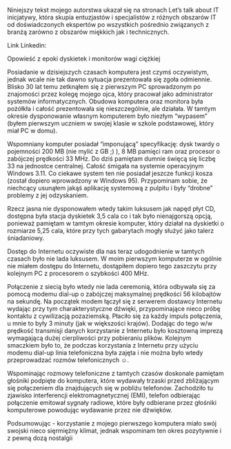 Niniejszy tekst mojego autorstwa ukazał się na stronach Let’s talk about IT inicjatywy, która skupia entuzjastów i specjalistów z różnych obszarów IT od doświadczonych ekspertów po wszystkich pośrednio związanych z branżą zarówno z obszarów miękkich jak i technicznych. 


Link Linkedin: 


 Opowieść z epoki dyskietek i monitorów wagi ciężkiej


Posiadanie w dzisiejszych czasach komputera jest czymś oczywistym, jednak wcale nie tak dawno sytuacja prezentowała się zgoła odmiennie. Blisko 30 lat temu zetknąłem się z pierwszym PC sprowadzonym po znajomości przez kolegę mojego ojca, który pracował jako administrator systemów informatycznych. Obudowa komputera oraz monitora była pożółkła i całość prezentowała się nieszczególnie, ale działała. W tamtym okresie dysponowanie własnym komputerem było niezłym “wypasem” (byłem pierwszym uczniem w swojej klasie w szkole podstawowej, który miał PC w domu).


Wspomniany komputer posiadał “imponującą” specyfikację: dysk twardy o pojemności 200 MB (nie mylić z GB ;) ), 8 MB pamięci ram oraz procesor o zabójczej prędkości 33 MHz. Do dziś pamiętam dumnie święcą się liczbę 33 na jednostce centralnej. Całość śmigała na systemie operacyjnym Windows 3.11. Co ciekawe system ten nie posiadał jeszcze funkcji kosza (został dopiero wprowadzony w Windows 95). Przypominam sobie, że niechcący usunąłem jakąś aplikację systemową z pulpitu i były “drobne” problemy z jej odzyskaniem.


Rzecz jasna nie dysponowałem wtedy takim luksusem jak napęd płyt CD, dostępna była stacja dyskietek 3,5 cala co i tak było nienajgorszą opcją, ponieważ pamiętam w tamtym okresie komputer, który działał na dyskietki o rozmiarze 5,25 cala, które przy tych gabarytach mogły służyć jako talerz śniadaniowy. 


Dostęp do Internetu oczywiste dla nas teraz udogodnienie w tamtych czasach było nie lada luksusem. W moim pierwszym komputerze w ogólnie nie miałem dostępu do Internetu, dostąpiłem dopiero tego zaszczytu przy kolejnym PC z procesorem o szybkości 400 MHz.


Połączenie z siecią było wtedy nie lada ceremonią, która odbywała się za pomocą modemu dial-up o zabójczej maksymalnej prędkości 56 kilobajtów na sekundę. Na początek modem łączył się z serwerem dostawcy Internetu wydając przy tym charakterystyczne dźwięki, przypominające nieco próbę kontaktu z cywilizacją pozaziemską. Płaciło się za każdy impuls połączenia, u mnie to były 3 minuty (jak w większości krajów). Dodając do tego w/w prędkość transmisji danych korzystanie z Internetu było kosztowną imprezą wymagającą dużej cierpliwości przy pobieraniu plików. Kolejnym smaczkiem było to, że podczas korzystania z Internetu przy użyciu modemu dial-up linia telefoniczna była zajęta i nie można było wtedy przeprowadzać rozmów telefonicznych ☺. 


Wspominając rozmowy telefoniczne z tamtych czasów doskonale pamiętam głośniki podpięte do komputera, które wydawały trzaski przed zbliżającym się połączeniem dla znajdujących się w pobliżu telefonów. Zachodziło tu zjawisko interferencji elektromagnetycznej (EMI), telefon odbierając połączenie emitował sygnały radiowe, które były odbierane przez głośniki komputerowe powodując wydawanie przez nie dźwięków. 


Podsumowując - korzystanie z mojego pierwszego komputera miało swój swojski nieco sięrmiężny klimat, jednak wspominam ten okres pozytywnie i z pewną dozą nostalgii




